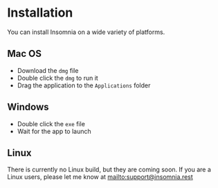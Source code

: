 # Installation

You can install Insomnia on a wide variety of platforms.


## Mac OS

- Download the `dmg` file
- Double click the `dmg` to run it
- Drag the application to the `Applications` folder


## Windows

- Double click the `exe` file 
- Wait for the app to launch


## Linux

There is currently no Linux build, but they are coming soon. If you are a Linux users, please
let me know at [mailto:support@insomnia.rest](support@insomnia.rest)